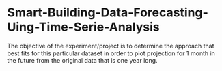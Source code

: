 # Smart-Building-Data-Forecasting-Uing-Time-Serie-Analysis
The objective of the experiment/project is to determine the approach that best fits for this particular dataset in order to plot projection for 1 month in the future from the original data that is one year long.
